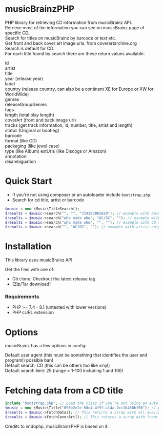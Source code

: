 musicBrainzPHP
=======

PHP library for retrieving CD information from musicBrainz API.<br>
Retrieve most of the information you can see on musicBrainz page of specific CD.<br>
Search for titles on musicBrainz by barcode or text etc.<br>
Get front and back cover art image urls. from coverartarchive.org<br>
Search is default for CD.<br>
For each title found by search there are these return values available:<br>

id<br>
artist<br>
title<br>
year (release year)<br>
label<br>
country (release country, can also be a continent XE for Europe or XW for WorldWide)<br>
genres<br>
releaseGroupGenres<br>
tags<br>
length (total play length)<br>
coverArt (front and back image url)<br>
tracks (get track information, id, number, title, artist and length)<br>
status (Original or bootleg)<br>
barcode<br>
format (like CD)<br>
packaging (like jewel case)<br>
type (like Album)
extUrls (like Discogs or Amazon)<br>
annotation<br>
disambiguation<br>


Quick Start
===========

* If you're not using composer or an autoloader include `bootstrap.php`.
* Search for cd title, artist or barcode
```php
$music = new \Music\TitleSearch();
$results = $music->search("", "", "724383065820"); // example with barcode (title and artist are ignored)
$results = $music->search("who made who", "AC/DC", ""); // example with CD title and artist
$results = $music->search("who made who", "", ""); // example with CD title only
$results = $music->search("", "AC/DC", ""); // example with artist only
```


Installation
============

This library uses musicBrainz API.

Get the files with one of:
* Git clone. Checkout the latest release tag.
* [Zip/Tar download]

### Requirements
* PHP >= 7.4 - 8.1 (untested with lower versions)
* PHP cURL extension


Options
=============

musicBrainz has a few options in config:

Default user agent (this must be something that identifies the user and program!) possible ban!<br>
Default search: CD (this can be others too like vinyl)<br>
Default search limit: 25 (range = 1-100 including 1 and 100)<br>


Fetching data from a CD title
====================

```php
include "bootstrap.php"; // Load the class if you're not using an autoloader
$music = new \Music\Title("095e2e2e-60c4-4f9f-a14a-2cc1b468bf66"); // parameter is the found musicBrainz id from search)
$results = $music->fetchData(); // This returns a array with all available info of this title
$results = $music->fetchCoverArt(); // This returns a array with front and back image urls

```
Credits to imdbphp, musicBrainzPHP is based on it.
